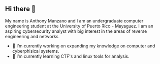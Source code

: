## Hi there 👋
My name is Anthony Manzano and I am an undergraduate computer engineering student at the University of Puerto Rico - Mayaguez.
I am an aspiring cybersecurity analyst with big interest in the areas of reverse engineering and networks.


- 🔭 I’m currently working on expanding my knowledge on computer and cyberphisical systems.
- 🌱 I’m currently learning CTF's and linux tools for analysis.
<!--
- 🤔 I’m looking for help with ...
- 💬 Ask me about ...
- 📫 How to reach me: ...
- 😄 Pronouns: ...
- ⚡ Fun fact: ...
-->
